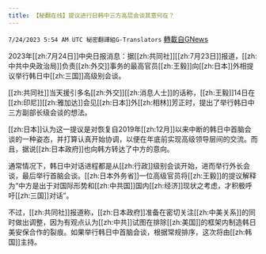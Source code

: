 ```yaml
---
title: 【秘翻在线】提议进行日韩中三方高层会谈其意何在？
---
```

`7/24/2023 5:54 AM UTC 秘密翻譯組G-Translators` [轉載自GNews](https://gnews.org/articles/1482897)

2023年[[zh:7月24日]]中央日报消息：据[[zh:共同社]][[zh:7月23日]]报道，[[zh:中共中央政治局]]负责[[zh:外交]]事务的最高官员[[zh:王毅]]向[[zh:日本]]外相提议举行韩日中[[zh:三国]]高级别会谈。

[[zh:共同社]]当天援引多名[[zh:外交]][[zh:消息人士]]的话称，[[zh:王毅]]14日在[[zh:印尼]][[zh:雅加达]]会见[[zh:日本]]外[[zh:相林]]芳正时，提出了举行韩日中三方副部长级会谈的想法。

[[zh:日本]]认为这一提议是对恢复自2019年[[zh:12月]]以来中断的韩日中首脑会谈的一种姿态，并打算认真开始协调，以便在年底前实现高级领导层间的交流。而且，据说[[zh:日本政府]]也向韩方转达了中方的意向。

通常情况下，韩日中对话进程都是从[[zh:行政]]级别会谈开始，进而举行外长会谈，最后举行首脑会谈。[[zh:日本外务省]]一位高级官员将[[zh:王毅]]的提议解释为“中方是出于对国际形势和[[zh:中共国]]国内[[zh:经济]]现状之考虑，才积极呼吁[[zh:三国]]对话”。

不过，[[zh:共同社]]报道称，[[zh:日本政府]]准备在密切关注[[zh:中美关系]]的同时做出调整，因为有观点认为[[zh:中共]]试图在排除[[zh:美国]]的框架内制造韩日美安保合作的裂痕。如果举行韩日中首脑会谈，根据常规排序，这次将由[[zh:韩国]]主持。
